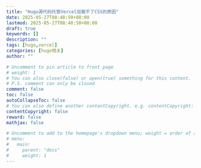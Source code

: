 ```yaml
---
title: "Hugo源代码托管Vercel加载不了CSS的原因"
date: 2025-05-27T08:48:50+08:00
lastmod: 2025-05-27T08:48:50+08:00
draft: true
keywords: []
description: ""
tags: [hugo,vercel]
categories: [hugo相关]
author: ""

# Uncomment to pin article to front page
# weight: 1
# You can also close(false) or open(true) something for this content.
# P.S. comment can only be closed
comment: false
toc: false
autoCollapseToc: false
# You can also define another contentCopyright. e.g. contentCopyright: "This is another copyright."
contentCopyright: false
reward: false
mathjax: false

# Uncomment to add to the homepage's dropdown menu; weight = order of article
# menu:
#   main:
#     parent: "docs"
#     weight: 1
---
```


<!--more-->
